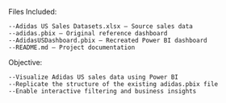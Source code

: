 Files Included:

    --Adidas US Sales Datasets.xlsx – Source sales data
    --adidas.pbix – Original reference dashboard
    --AdidasUSDashboard.pbix – Recreated Power BI dashboard
    --README.md – Project documentation


Objective:

    --Visualize Adidas US sales data using Power BI
    --Replicate the structure of the existing adidas.pbix file
    --Enable interactive filtering and business insights
